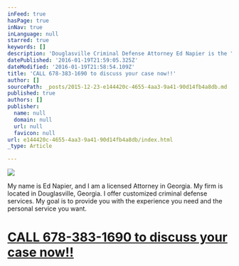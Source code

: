 ```yaml
---
inFeed: true
hasPage: true
inNav: true
inLanguage: null
starred: true
keywords: []
description: 'Douglasville Criminal Defense Attorney Ed Napier is the "go to" lawyer in Douglasville, GA.  '
datePublished: '2016-01-19T21:59:05.325Z'
dateModified: '2016-01-19T21:58:54.109Z'
title: 'CALL 678-383-1690 to discuss your case now!!'
author: []
sourcePath: _posts/2015-12-23-e144420c-4655-4aa3-9a41-90d14fb4a8db.md
published: true
authors: []
publisher:
  name: null
  domain: null
  url: null
  favicon: null
url: e144420c-4655-4aa3-9a41-90d14fb4a8db/index.html
_type: Article

---
```

![](https://s3-us-west-2.amazonaws.com/the-grid-img/p/d05c939ee5d97a934d51ed46d237329963876cd2.jpg)

My name is Ed Napier, and I am a licensed Attorney in Georgia. My firm is located in Douglasville, Georgia.  I offer customized criminal defense services.  My goal is to provide you with the experience you need and the personal service you want.

# [CALL 678-383-1690 to discuss your case now!!][0]

[0]: http://www.napierlawllc.com/legalservices/criminaldefense.html